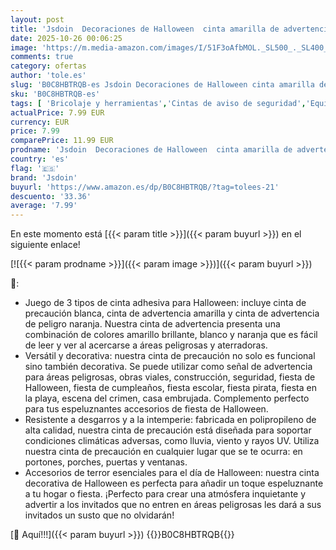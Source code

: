```yaml
---
layout: post
title: 'Jsdoin  Decoraciones de Halloween  cinta amarilla de advertencia de peligro  30 mt  ideal para fiestas de zombie  Halloween  casa embrujada  etc'
date: 2025-10-26 00:06:25
image: 'https://m.media-amazon.com/images/I/51F3oAfbMOL._SL500_._SL400_.jpg'
comments: true
category: ofertas
author: 'tole.es'
slug: 'B0C8HBTRQB-es Jsdoin Decoraciones de Halloween cinta amarilla de...'
sku: 'B0C8HBTRQB-es'
tags: [ 'Bricolaje y herramientas','Cintas de aviso de seguridad','Equipos e indumentaria de seguridad','Prevención y seguridad','halloween','jsdoin','🇪🇸', ]
actualPrice: 7.99 EUR
currency: EUR
price: 7.99
comparePrice: 11.99 EUR
prodname: 'Jsdoin  Decoraciones de Halloween  cinta amarilla de advertencia de peligro  30 mt  ideal para fiestas de zombie  Halloween  casa embrujada  etc'
country: 'es'
flag: '🇪🇸'
brand: 'Jsdoin'
buyurl: 'https://www.amazon.es/dp/B0C8HBTRQB/?tag=tolees-21'
descuento: '33.36'
average: '7.99'
---
```


En este momento está [{{< param title >}}]({{< param buyurl >}}) en el siguiente enlace!

[![{{< param prodname >}}]({{< param image >}})]({{< param buyurl >}})

🔎:

- Juego de 3 tipos de cinta adhesiva para Halloween: incluye cinta de precaución blanca, cinta de advertencia amarilla y cinta de advertencia de peligro naranja. Nuestra cinta de advertencia presenta una combinación de colores amarillo brillante, blanco y naranja que es fácil de leer y ver al acercarse a áreas peligrosas y aterradoras.
- Versátil y decorativa: nuestra cinta de precaución no solo es funcional sino también decorativa. Se puede utilizar como señal de advertencia para áreas peligrosas, obras viales, construcción, seguridad, fiesta de Halloween, fiesta de cumpleaños, fiesta escolar, fiesta pirata, fiesta en la playa, escena del crimen, casa embrujada. Complemento perfecto para tus espeluznantes accesorios de fiesta de Halloween.
- Resistente a desgarros y a la intemperie: fabricada en polipropileno de alta calidad, nuestra cinta de precaución está diseñada para soportar condiciones climáticas adversas, como lluvia, viento y rayos UV. Utiliza nuestra cinta de precaución en cualquier lugar que se te ocurra: en portones, porches, puertas y ventanas.
- Accesorios de terror esenciales para el día de Halloween: nuestra cinta decorativa de Halloween es perfecta para añadir un toque espeluznante a tu hogar o fiesta. ¡Perfecto para crear una atmósfera inquietante y advertir a los invitados que no entren en áreas peligrosas les dará a sus invitados un susto que no olvidarán!

[🛒 Aquí!!!]({{< param buyurl >}})
{{<world>}}B0C8HBTRQB{{</world>}}
